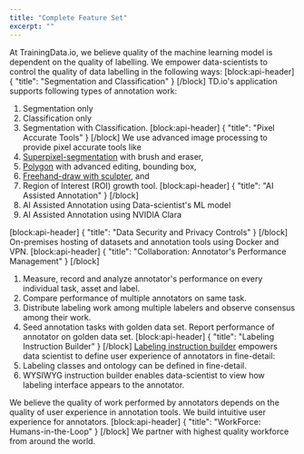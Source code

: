 ```yaml
---
title: "Complete Feature Set"
excerpt: ""
---
```

At TrainingData.io, we believe quality of the machine learning model is dependent on the quality of labelling. We empower data-scientists to control the quality of data labelling in the following ways:
[block:api-header]
{
  "title": "Segmentation and Classification"
}
[/block]
TD.io's application supports following types of annotation work:
1. Segmentation only
2. Classification only
3. Segmentation with Classification.
[block:api-header]
{
  "title": "Pixel Accurate Tools"
}
[/block]
We use advanced image processing to provide pixel accurate tools like
1. [Superpixel-segmentation](https://trainingdata.readme.io/docs/segmentation-tool) with brush and eraser,
2. [Polygon](https://trainingdata.readme.io/docs/polygon-tool) with advanced editing, bounding box, 
3. [Freehand-draw with sculpter](https://trainingdata.readme.io/docs/freehand-draw), and
4. Region of Interest (ROI) growth tool.
[block:api-header]
{
  "title": "AI Assisted Annotation"
}
[/block]
1. AI Assisted Annotation using Data-scientist's ML model
2. AI Assisted Annotation using NVIDIA Clara

[block:api-header]
{
  "title": "Data Security and Privacy Controls"
}
[/block]
On-premises hosting of datasets and annotation tools using Docker and VPN.
[block:api-header]
{
  "title": "Collaboration: Annotator's Performance Management"
}
[/block]
1. Measure, record and analyze annotator's performance on every individual task, asset and label.
2. Compare performance of multiple annotators on same task.
3. Distribute labeling work among multiple labelers and observe consensus among their work.
4. Seed annotation tasks with golden data set. Report performance of annotator on golden data set.
[block:api-header]
{
  "title": "Labeling Instruction Builder"
}
[/block]
[Labeling instruction builder](https://trainingdata.readme.io/docs/define-json) empowers data scientist to define user experience of annotators in fine-detail:
1. Labeling classes and ontology can be defined in fine-detail.
2. WYSIWYG instruction builder enables  data-scientist to view how labeling interface appears to the annotator.

We believe the quality of work performed by annotators depends on the quality of user experience in annotation tools. We build intuitive user experience for annotators.
[block:api-header]
{
  "title": "WorkForce: Humans-in-the-Loop"
}
[/block]
We partner with highest quality workforce from around the world.